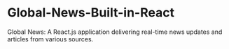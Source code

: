 # Global-News-Built-in-React
 Global News: A React.js application delivering real-time news updates and articles from various sources.
